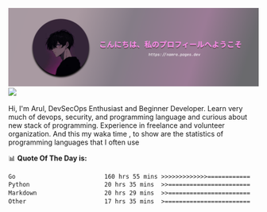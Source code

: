 ![banner](.github/profile-markdown.png)
<img src="https://user-images.githubusercontent.com/73097560/115834477-dbab4500-a447-11eb-908a-139a6edaec5c.gif"></p>

Hi, I'm Arul, DevSecOps Enthusiast and Beginner Developer. Learn very much of devops, security, and programming language and curious about new stack of programming. Experience in freelance and volunteer organization. And this my waka time , to show are the statistics of programming languages that I often use

📊 **Quote Of The Day is:**
<!--START_SECTION:waka-->

```txt
Go                         160 hrs 55 mins >>>>>>>>>>>>>============   52.71 %
Python                     20 hrs 35 mins  >>=======================   06.75 %
Markdown                   20 hrs 29 mins  >>=======================   06.71 %
Other                      17 hrs 35 mins  >========================   05.76 %
```

<!--END_SECTION:waka-->
